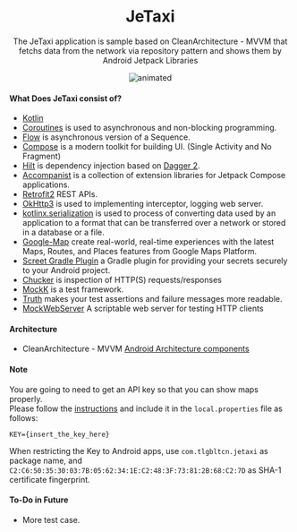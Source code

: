 **<h1 align="center"> JeTaxi </h1>**

<p align="center">The JeTaxi application is sample based on CleanArchitecture - MVVM that fetchs data from the network via repository pattern and shows them by Android Jetpack Libraries</p>

<p align="center">
  <img src="https://media.giphy.com/media/grRXsPTjWFpJ6CWOKQ/giphy-downsized.gif" alt="animated" />
</p>

#### What Does JeTaxi consist of?

- [Kotlin](https://kotlinlang.org/) 
- [Coroutines](https://github.com/Kotlin/kotlinx.coroutines) is used to asynchronous and non-blocking programming. 
- [Flow](https://kotlinlang.org/docs/flow.html) is asynchronous version of a Sequence.
- [Compose](https://developer.android.com/jetpack/compose) is a modern toolkit for building UI. (Single Activity and No Fragment)
- [Hilt](https://dagger.dev/hilt/) is dependency injection based on [Dagger 2](https://developer.android.com/training/dependency-injection/dagger-android).
- [Accompanist](https://github.com/google/accompanist) is a collection of extension libraries for Jetpack Compose applications.
- [Retrofit2](https://github.com/square/retrofit) REST APIs.
- [OkHttp3](https://github.com/square/okhttp) is used to implementing interceptor, logging web server.
- [kotlinx.serialization](https://kotlinlang.org/docs/serialization.html) is used to process of converting data used by an application to a format that can be transferred over a network or stored in a database or a file.
- [Google-Map](https://developers.google.com/maps) create real-world, real-time experiences with the latest Maps, Routes, and Places features from Google Maps Platform.
- [Screet Gradle Plugin](https://github.com/google/secrets-gradle-plugin) a Gradle plugin for providing your secrets securely to your Android project.
- [Chucker](https://github.com/ChuckerTeam/chucker) is inspection of HTTP(S) requests/responses
- [MockK](https://github.com/mockk/mockk) is a test framework.
- [Truth](https://github.com/google/truth) makes your test assertions and failure messages more readable.
- [MockWebServer](https://github.com/square/okhttp/tree/master/mockwebserver) A scriptable web server for testing HTTP clients

#### Architecture 

- CleanArchitecture - MVVM
[Android Architecture components](https://developer.android.com/topic/libraries/architecture)

#### Note 

You are going to need to get an API key so that you can show maps properly. </br>
Please follow the [instructions](https://developers.google.com/maps/documentation/android-sdk/get-api-key) and include it in the `local.properties` file as follows:

```
KEY={insert_the_key_here}
```

When restricting the Key to Android apps, use `com.tlgbltcn.jetaxi` as package name, and
`C2:C6:50:35:30:03:7B:05:62:34:1E:C2:48:3F:73:81:2B:68:C2:7D` as SHA-1 certificate fingerprint. 

#### To-Do in Future 

- More test case.
